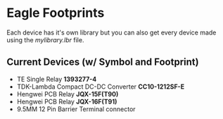 # Eagle Footprints

Each device has it's own library but you can also get every device made using the _mylibrary.lbr_ file.

## Current Devices (w/ Symbol and Footprint)

- TE Single Relay **1393277-4**
- TDK-Lambda Compact DC-DC Converter **CC10-1212SF-E**
- Hengwei PCB Relay **JQX-15F(T90)**
- Hengwei PCB Relay **JQX-16F(T91)**
- 9.5MM 12 Pin Barrier Terminal connector
